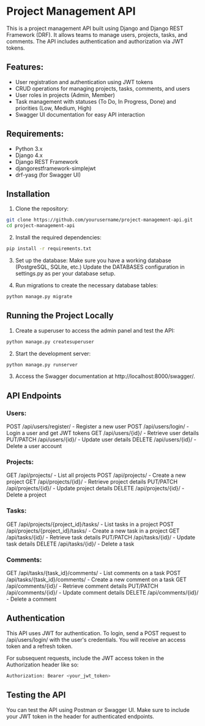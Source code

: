# Project Management API

This is a project management API built using Django and Django REST Framework (DRF). It allows teams to manage users, projects, tasks, and comments. The API includes authentication and authorization via JWT tokens.

## Features:
- User registration and authentication using JWT tokens
- CRUD operations for managing projects, tasks, comments, and users
- User roles in projects (Admin, Member)
- Task management with statuses (To Do, In Progress, Done) and priorities (Low, Medium, High)
- Swagger UI documentation for easy API interaction

## Requirements:
- Python 3.x
- Django 4.x
- Django REST Framework
- djangorestframework-simplejwt
- drf-yasg (for Swagger UI)

## Installation

1. Clone the repository:

```bash
git clone https://github.com/yourusername/project-management-api.git
cd project-management-api
```
2. Install the required dependencies:

```bash
pip install -r requirements.txt
```

3. Set up the database:
Make sure you have a working database (PostgreSQL, SQLite, etc.)
Update the DATABASES configuration in settings.py as per your database setup.

4. Run migrations to create the necessary database tables:
```bash
python manage.py migrate
```

## Running the Project Locally

1. Create a superuser to access the admin panel and test the API:
```bash
python manage.py createsuperuser
```

2. Start the development server:
```bash
python manage.py runserver
```
3. Access the Swagger documentation at http://localhost:8000/swagger/.

## API Endpoints
### Users:
POST /api/users/register/ - Register a new user
POST /api/users/login/ - Login a user and get JWT tokens
GET /api/users/{id}/ - Retrieve user details
PUT/PATCH /api/users/{id}/ - Update user details
DELETE /api/users/{id}/ - Delete a user account
### Projects:
GET /api/projects/ - List all projects
POST /api/projects/ - Create a new project
GET /api/projects/{id}/ - Retrieve project details
PUT/PATCH /api/projects/{id}/ - Update project details
DELETE /api/projects/{id}/ - Delete a project
### Tasks:
GET /api/projects/{project_id}/tasks/ - List tasks in a project
POST /api/projects/{project_id}/tasks/ - Create a new task in a project
GET /api/tasks/{id}/ - Retrieve task details
PUT/PATCH /api/tasks/{id}/ - Update task details
DELETE /api/tasks/{id}/ - Delete a task
### Comments:
GET /api/tasks/{task_id}/comments/ - List comments on a task
POST /api/tasks/{task_id}/comments/ - Create a new comment on a task
GET /api/comments/{id}/ - Retrieve comment details
PUT/PATCH /api/comments/{id}/ - Update comment details
DELETE /api/comments/{id}/ - Delete a comment

## Authentication
This API uses JWT for authentication. To login, send a POST request to /api/users/login/ with the user's credentials. You will receive an access token and a refresh token.

For subsequent requests, include the JWT access token in the Authorization header like so:

```bash
Authorization: Bearer <your_jwt_token>
```
## Testing the API
You can test the API using Postman or Swagger UI. Make sure to include your JWT token in the header for authenticated endpoints.
